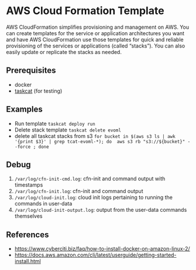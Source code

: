 # AWS Cloud Formation Template
AWS CloudFormation simplifies provisioning and management on AWS. You can create templates for the service or application architectures you want and have AWS CloudFormation use those templates for quick and reliable provisioning of the services or applications (called “stacks”). You can also easily update or replicate the stacks as needed.

## Prerequisites
- docker
- [taskcat](https://github.com/aws-ia/taskcat) (for testing)

## Examples
- Run template `taskcat deploy run`
- Delete stack template `taskcat delete evoml`
- delete all taskcat stacks from s3 `for bucket in $(aws s3 ls | awk '{print $3}' | grep tcat-evoml-*); do  aws s3 rb "s3://${bucket}" --force ; done`

## Debug

1. `/var/log/cfn-init-cmd.log`: cfn-init and command output with timestamps
2. `/var/log/cfn-init.log`: cfn-init and command output
3. `/var/log/cloud-init.log`: cloud init logs pertaining to running the commands in user-data
4. `/var/log/cloud-init-output.log`: output from the user-data commands themselves


## References
- https://www.cyberciti.biz/faq/how-to-install-docker-on-amazon-linux-2/
- https://docs.aws.amazon.com/cli/latest/userguide/getting-started-install.html
